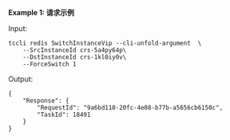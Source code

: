 **Example 1: 请求示例**



Input: 

```
tccli redis SwitchInstanceVip --cli-unfold-argument  \
    --SrcInstanceId crs-5a4py64p\
    --DstInstanceId crs-1kl0iy0v\
    --ForceSwitch 1
```

Output: 
```
{
    "Response": {
        "RequestId": "9a6bd110-20fc-4e08-b77b-a5656cb6150c",
        "TaskId": 18491
    }
}
```

